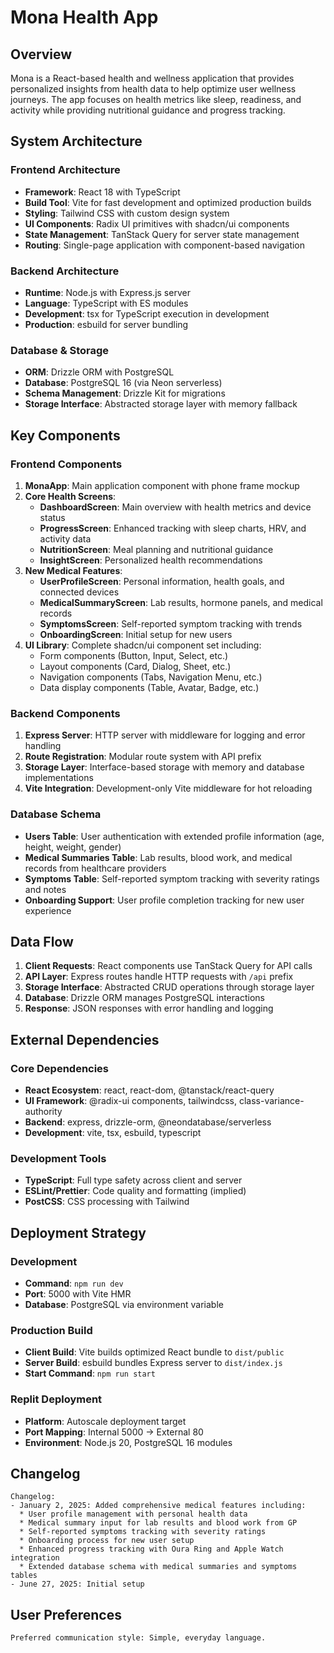 # Mona Health App

## Overview

Mona is a React-based health and wellness application that provides personalized insights from health data to help optimize user wellness journeys. The app focuses on health metrics like sleep, readiness, and activity while providing nutritional guidance and progress tracking.

## System Architecture

### Frontend Architecture
- **Framework**: React 18 with TypeScript
- **Build Tool**: Vite for fast development and optimized production builds
- **Styling**: Tailwind CSS with custom design system
- **UI Components**: Radix UI primitives with shadcn/ui components
- **State Management**: TanStack Query for server state management
- **Routing**: Single-page application with component-based navigation

### Backend Architecture
- **Runtime**: Node.js with Express.js server
- **Language**: TypeScript with ES modules
- **Development**: tsx for TypeScript execution in development
- **Production**: esbuild for server bundling

### Database & Storage
- **ORM**: Drizzle ORM with PostgreSQL
- **Database**: PostgreSQL 16 (via Neon serverless)
- **Schema Management**: Drizzle Kit for migrations
- **Storage Interface**: Abstracted storage layer with memory fallback

## Key Components

### Frontend Components
1. **MonaApp**: Main application component with phone frame mockup
2. **Core Health Screens**:
   - **DashboardScreen**: Main overview with health metrics and device status
   - **ProgressScreen**: Enhanced tracking with sleep charts, HRV, and activity data
   - **NutritionScreen**: Meal planning and nutritional guidance
   - **InsightScreen**: Personalized health recommendations
3. **New Medical Features**:
   - **UserProfileScreen**: Personal information, health goals, and connected devices
   - **MedicalSummaryScreen**: Lab results, hormone panels, and medical records
   - **SymptomsScreen**: Self-reported symptom tracking with trends
   - **OnboardingScreen**: Initial setup for new users
4. **UI Library**: Complete shadcn/ui component set including:
   - Form components (Button, Input, Select, etc.)
   - Layout components (Card, Dialog, Sheet, etc.)
   - Navigation components (Tabs, Navigation Menu, etc.)
   - Data display components (Table, Avatar, Badge, etc.)

### Backend Components
1. **Express Server**: HTTP server with middleware for logging and error handling
2. **Route Registration**: Modular route system with API prefix
3. **Storage Layer**: Interface-based storage with memory and database implementations
4. **Vite Integration**: Development-only Vite middleware for hot reloading

### Database Schema
- **Users Table**: User authentication with extended profile information (age, height, weight, gender)
- **Medical Summaries Table**: Lab results, blood work, and medical records from healthcare providers
- **Symptoms Table**: Self-reported symptom tracking with severity ratings and notes
- **Onboarding Support**: User profile completion tracking for new user experience

## Data Flow

1. **Client Requests**: React components use TanStack Query for API calls
2. **API Layer**: Express routes handle HTTP requests with `/api` prefix
3. **Storage Interface**: Abstracted CRUD operations through storage layer
4. **Database**: Drizzle ORM manages PostgreSQL interactions
5. **Response**: JSON responses with error handling and logging

## External Dependencies

### Core Dependencies
- **React Ecosystem**: react, react-dom, @tanstack/react-query
- **UI Framework**: @radix-ui components, tailwindcss, class-variance-authority
- **Backend**: express, drizzle-orm, @neondatabase/serverless
- **Development**: vite, tsx, esbuild, typescript

### Development Tools
- **TypeScript**: Full type safety across client and server
- **ESLint/Prettier**: Code quality and formatting (implied)
- **PostCSS**: CSS processing with Tailwind

## Deployment Strategy

### Development
- **Command**: `npm run dev`
- **Port**: 5000 with Vite HMR
- **Database**: PostgreSQL via environment variable

### Production Build
- **Client Build**: Vite builds optimized React bundle to `dist/public`
- **Server Build**: esbuild bundles Express server to `dist/index.js`
- **Start Command**: `npm run start`

### Replit Deployment
- **Platform**: Autoscale deployment target
- **Port Mapping**: Internal 5000 → External 80
- **Environment**: Node.js 20, PostgreSQL 16 modules

## Changelog

```
Changelog:
- January 2, 2025: Added comprehensive medical features including:
  * User profile management with personal health data
  * Medical summary input for lab results and blood work from GP
  * Self-reported symptoms tracking with severity ratings
  * Onboarding process for new user setup
  * Enhanced progress tracking with Oura Ring and Apple Watch integration
  * Extended database schema with medical summaries and symptoms tables
- June 27, 2025: Initial setup
```

## User Preferences

```
Preferred communication style: Simple, everyday language.
```